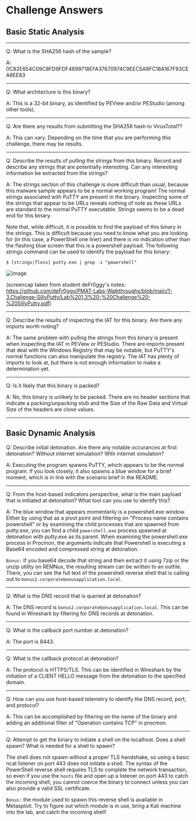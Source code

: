 # Challenge Answers

## Basic Static Analysis
---

Q: What is the SHA256 hash of the sample?

A: 0C82E654C09C8FD9FDF4899718EFA37670974C9EEC5A8FC18A167F93CEA6EE83

---

Q: What architecture is this binary?

A: This is a 32-bit binary, as identified by PEView and/or PEStudio (among other tools).

---

Q: Are there any results from submitting the SHA256 hash to VirusTotal??

A: This can vary. Depending on the time that you are performing this challenge, there may be results.

---

Q: Describe the results of pulling the strings from this binary. Record and describe any strings that are potentially interesting. Can any interesting information be extracted from the strings?

A: The strings section of this challenge is more difficult than usual, because this malware sample appears to be a normal working program! The normal strings associated with PuTTY are present in the binary. Inspecting some of the strings that appear to be URLs reveals nothing of note as these URLs are standard to the normal PuTTY executable. Strings seems to be a dead end for this binary.

Note that, while difficult, it is possible to find the payload of this binary in the strings. This is difficult because you need to know what you are looking for (in this case, a PowerShell one liner) and there is no indication other than the flashing blue screen that this is a powershell payload. The following strings command can be used to identify the payload for this binary:

```
$ [strings|floss] putty.exe | grep -i "powershell"
```

![image](https://user-images.githubusercontent.com/57866415/148550069-2ba2f587-2a23-4ad4-8903-0558f049293c.png)

(screencap taken from student deFr0ggy's notes: https://github.com/deFr0ggy/PMAT-Labs-Walkthroughs/blob/main/1-3.Challenge-SillyPutty/Lab%201.3%20-%20Challenge%20-%20SillyPutty.pdf)

---

Q: Describe the results of inspecting the IAT for this binary. Are there any imports worth noting?

A: The same problem with pulling the strings from this binary is present when inspecting the IAT in PEView or PEStudio. There are imports present that deal with the Windows Registry that may be notable, but PuTTY's normal functions can also manipulate the registry. The IAT has plenty of imports to look at, but there is not enough information to make a determination yet.

---

Q: Is it likely that this binary is packed?

A: No, this binary is unlikely to be packed. There are no header sections that indicate a packing/unpacking stub and the Size of the Raw Data and Virtual Size of the headers are close values.

---
## Basic Dynamic Analysis


Q: Describe initial detonation. Are there any notable occurances at first detonation? Without internet simulation? With internet simulation?

A: Executing the program spawns PuTTY, which appears to be the normal program. If you look closely, it also spawns a blue window for a brief moment, which is in line with the scenario brief in the README.

---

Q: From the host-based indicators perspective, what is the main payload that is initiated at detonation? What tool can you use to identify this?

A: The blue window that appears momentarily is a powershell.exe window. Either by using that as a pivot point and filtering on "Process name contains powershell" or by examining the child processes that are spawned from putty.exe, you can find a child `powershell.exe` process spawned at detonation with putty.exe as its parent. When examining the powershell.exe process in Procmon, the arguments indicate that Powershell is executing a Base64 encoded and compressed string at detonation.

`Bonus:` If you base64 decode that string and then extract it using 7zip or the unzip utility on REMNux, the resulting stream can be written to an outfile. There, you can see the full text of the powershell reverse shell that is calling out to `bonus2.corporatebonusapplication.local`.

---

Q: What is the DNS record that is queried at detonation?

A: The DNS record is `bonus2.corporatebonusapplication.local`. This can be found in Wireshark by filtering for DNS records at detonation.

---

Q: What is the callback port number at detonation?

A: The port is 8443.

---

Q: What is the callback protocol at detonation?

A: The protocol is HTTPS/TLS. This can be identified in Wireshark by the initiation of a CLIENT HELLO message from the detonation to the specified domain.

---

Q: How can you use host-based telemetry to identify the DNS record, port, and protocol?

A: This can be accomplished by filtering on the name of the binary and adding an additional filter of "Operation contains TCP" in procmon.

---

Q: Attempt to get the binary to initiate a shell on the localhost. Does a shell spawn? What is needed for a shell to spawn?

The shell does not spawn without a proper TLS handshake, so using a basic ncat listener on port 443 does not initiate a shell. The syntax of the PowerShell reverse shell requires TLS to complete the network transaction, so even if you use the `hosts` file and open up a listener on port 443 to catch the incoming shell, you cannot coerce the binary to connect unless you can also provide a valid SSL certificate.

`Bonus:` the module used to spawn this reverse shell is available in Metasploit. Try to figure out which module is in use, bring a Kali machine into the lab, and catch the incoming shell!
